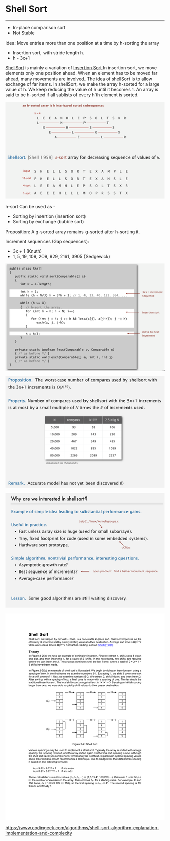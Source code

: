 # Shell Sort

---

- In-place comparison sort
- Not Stable

Idea: Move entries more than one position at a time by h-sorting the array

- Insertion sort, with stride length h.
- h - 3x+1

[ShellSort](http://en.wikipedia.org/wiki/Shellsort) is mainly a variation of [Insertion Sort](http://quiz.geeksforgeeks.org/insertion-sort/).In insertion sort, we move elements only one position ahead. When an element has to be moved far ahead, many movements are involved. The idea of shellSort is to allow exchange of far items. In shellSort, we make the array h-sorted for a large value of h. We keep reducing the value of h until it becomes 1. An array is said to be h-sorted if all sublists of every h'th element is sorted.

![image](media/Shell-Sort-image1.png)

h-sort Can be used as -

- Sorting by insertion (insertion sort)
- Sorting by exchange (bubble sort)

Proposition: A g-sorted array remains g-sorted after h-sorting it.

Increment sequences (Gap sequences):

- 3x + 1 (Knuth)
- 1, 5, 19, 109, 209, 929, 2161, 3905 (Sedgewick)

![image](media/Shell-Sort-image2.png)

![image](media/Shell-Sort-image3.png)

![image](media/Shell-Sort-image4.png)

![image](media/Shell-Sort-image5.png)

<https://www.codingeek.com/algorithms/shell-sort-algorithm-explanation-implementation-and-complexity>
